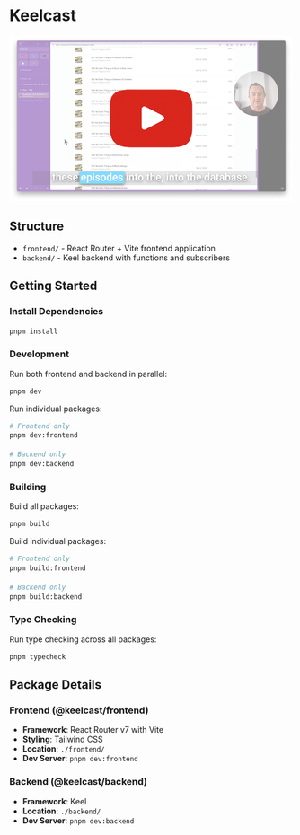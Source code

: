 # Keelcast

[![Keelcast](./thumbnail.png)](https://youtu.be/LBlaH6tdPxg)

## Structure

- `frontend/` - React Router + Vite frontend application
- `backend/` - Keel backend with functions and subscribers

## Getting Started

### Install Dependencies

```bash
pnpm install
```

### Development

Run both frontend and backend in parallel:
```bash
pnpm dev
```

Run individual packages:
```bash
# Frontend only
pnpm dev:frontend

# Backend only  
pnpm dev:backend
```

### Building

Build all packages:
```bash
pnpm build
```

Build individual packages:
```bash
# Frontend only
pnpm build:frontend

# Backend only
pnpm build:backend
```

### Type Checking

Run type checking across all packages:
```bash
pnpm typecheck
```

## Package Details

### Frontend (@keelcast/frontend)

- **Framework**: React Router v7 with Vite
- **Styling**: Tailwind CSS
- **Location**: `./frontend/`
- **Dev Server**: `pnpm dev:frontend`

### Backend (@keelcast/backend)

- **Framework**: Keel
- **Location**: `./backend/`
- **Dev Server**: `pnpm dev:backend`